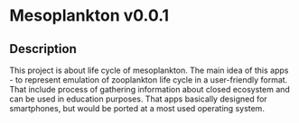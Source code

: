 Mesoplankton v0.0.1  
===================

Description  
--
This project is about life cycle of mesoplankton. The main idea of this apps - to represent emulation of zooplankton life cycle in a user-friendly format. That include process of gathering information about closed ecosystem and can be used in education purposes. That apps basically designed for smartphones, but would be ported at a most used operating system.  
